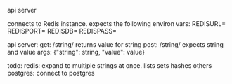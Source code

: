 api server

connects to Redis instance.
expects the following environ vars:
REDISURL=
REDISPORT=
REDISDB=
REDISPASS=

api server:
  get: /string/<string>
    returns value for string
  post: /string/<string>
    expects string and value args:
        {"string": string, "value": value}


todo:
  redis:
    expand to multiple strings at once.
    lists
    sets
    hashes
    others
  postgres:
    connect to postgres
